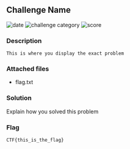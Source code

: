 ## <a name="name"></a> Challenge Name
![date](https://img.shields.io/badge/date-11.01.2020-brightgreen.svg)
![challenge category](https://img.shields.io/badge/category-challenge-lightgrey.svg)
![score](https://img.shields.io/badge/score-100-blue.svg) 

### Description
```
This is where you display the exact problem
```

### Attached files
- flag.txt

### Solution
Explain how you solved this problem

### Flag
```
CTF{this_is_the_flag}
```
